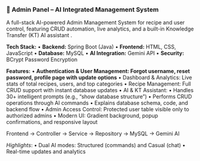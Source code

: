### 🔹 Admin Panel – AI Integrated Management System

A full-stack AI-powered Admin Management System for recipe and user control, featuring CRUD automation, live analytics, and a built-in Knowledge Transfer (KT) AI assistant .

**Tech Stack:**
	•	**Backend:** Spring Boot (Java)
	•	**Frontend:** HTML, CSS, JavaScript
	•	**Database:** MySQL
	•	**AI Integration:** Gemini API
	•	**Security:** BCrypt Password Encryption

**Features:**
	•	**Authentication & User Management: Forgot username, reset password, profile page with update options**
	•	Dashboard & Analytics: Live stats of total recipes, users, and top categories
	•	Recipe Management: Full CRUD support with instant database updates
	•	AI & KT Assistant:
	•	Handles 30+ intelligent prompts (e.g., “show database structure”)
	•	Performs CRUD operations through AI commands
	•	Explains database schema, code, and backend flow
	•	Admin Access Control: Protected user table visible only to authorized admins
	•	Modern UI: Gradient background, popup confirmations, and responsive layout

Frontend → Controller → Service → Repository → MySQL → Gemini AI

*Highlights*:
	•	Dual AI modes: Structured (commands) and Casual (chat)
	•	Real-time updates and analytics

